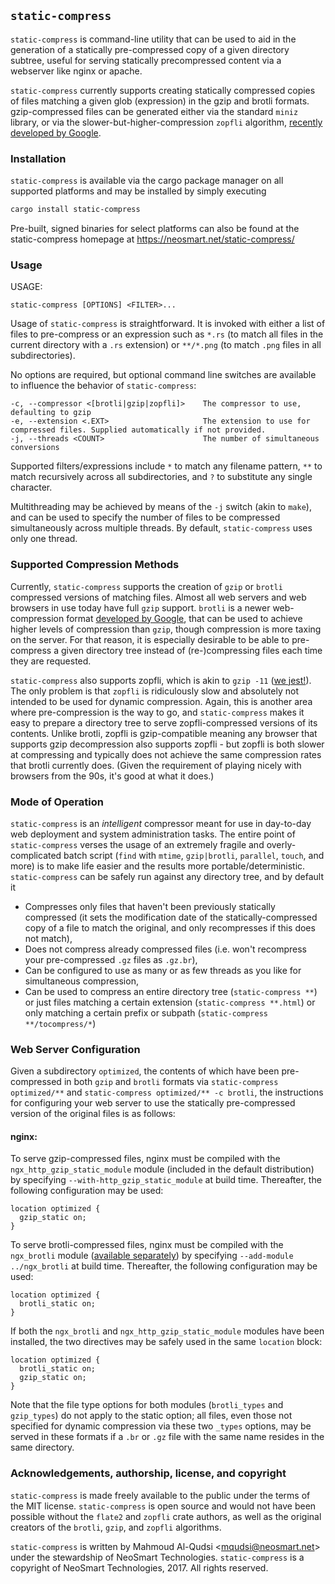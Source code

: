 ## `static-compress`

`static-compress` is command-line utility that can be used to aid in the generation of a statically pre-compressed copy of a given directory subtree, useful for serving statically precompressed content via a webserver like nginx or apache.

`static-compress` currently supports creating statically compressed copies of files matching a given glob (expression) in the gzip and brotli formats. gzip-compressed files can be generated either via the standard `miniz` library, or via the slower-but-higher-compression `zopfli` algorithm, [recently developed by Google](https://en.wikipedia.org/wiki/Zopfli).

### Installation

`static-compress` is available via the cargo package manager on all supported platforms and may be installed by simply executing

```bash
cargo install static-compress
```

Pre-built, signed binaries for select platforms can also be found at the static-compress homepage at 
https://neosmart.net/static-compress/

### Usage

USAGE:

    static-compress [OPTIONS] <FILTER>...
Usage of `static-compress` is straightforward. It is invoked with either a list of files to pre-compress or an expression such as `*.rs` (to match all files in the current directory with a `.rs` extension) or `**/*.png` (to match `.png` files in all subdirectories). 

No options are required, but optional command line switches are available to influence the behavior of `static-compress`:

    -c, --compressor <[brotli|gzip|zopfli]>    The compressor to use, defaulting to gzip
    -e, --extension <.EXT>                     The extension to use for compressed files. Supplied automatically if not provided.
    -j, --threads <COUNT>                      The number of simultaneous conversions

Supported filters/expressions include `*` to match any filename pattern, `**` to match recursively across all subdirectories, and `?` to substitute any single character. 

Multithreading may be achieved by means of the `-j` switch (akin to `make`), and can be used to specify the number of files to be compressed simultaneously across multiple threads. By default, `static-compress` uses only one thread.

### Supported Compression Methods

Currently, `static-compress` supports the creation of `gzip` or `brotli` compressed versions of matching files. Almost all web servers and web browsers in use today have full `gzip` support. `brotli` is a newer web-compression format [developed by Google](https://en.wikipedia.org/wiki/Brotli), that can be used to achieve higher levels of compression than `gzip`, though compression is more taxing on the server. For that reason, it is especially desirable to be able to pre-compress a given directory tree instead of (re-)compressing files each time they are requested.

`static-compress` also supports zopfli, which is akin to `gzip -11` ([we jest!](https://www.youtube.com/watch?v=KOO5S4vxi0o)). The only problem is that `zopfli` is ridiculously slow and absolutely not intended to be used for dynamic compression. Again, this is another area where pre-compression is the way to go, and `static-compress` makes it easy to prepare a directory tree to serve zopfli-compressed versions of its contents. Unlike brotli, zopfli is gzip-compatible meaning any browser that supports gzip decompression also supports zopfli - but zopfli is both slower at compressing and typically does not achieve the same compression rates that brotli currently does. (Given the requirement of playing nicely with browsers from the 90s, it's good at what it does.)

### Mode of Operation

`static-compress` is an *intelligent* compressor meant for use in day-to-day web deployment and system administration tasks. The entire point of `static-compress` verses the usage of an extremely fragile and overly-complicated batch script (`find` with `mtime`, `gzip|brotli`, `parallel`, `touch`, and more) is to make life easier and the results more portable/deterministic. `static-compress` can be safely run against any directory tree, and by default it

* Compresses only files that haven't been previously statically compressed (it sets the modification date of the statically-compressed copy of a file to match the original, and only recompresses if this does not match),
* Does not compress already compressed files (i.e. won't recompress your pre-compressed `.gz` files as `.gz.br`),
* Can be configured to use as many or as few threads as you like for simultaneous compression,
* Can be used to compress an entire directory tree (`static-compress **`) or just files matching a certain extension (`static-compress **.html`) or only matching a certain prefix or subpath (`static-compress **/tocompress/*`)

### Web Server Configuration

Given a subdirectory `optimized`, the contents of which have been pre-compressed in both `gzip` and `brotli` formats via `static-compress optimized/**` and `static-compress optimized/** -c brotli`, the instructions for configuring your web server to use the statically pre-compressed version of the original files is as follows:

#### nginx:

To serve gzip-compressed files, nginx must be compiled with the `ngx_http_gzip_static_module` module (included in the default distribution) by specifying `--with-http_gzip_static_module` at build time. Thereafter, the following configuration may be used:

```nginx
location optimized {
  gzip_static on;
}
```

To serve brotli-compressed files, nginx must be compiled with the `ngx_brotli` module ([available separately](https://github.com/google/ngx_brotli)) by specifying `--add-module ../ngx_brotli` at build time. Thereafter, the following configuration may be used:

```nginx
location optimized {
  brotli_static on;
}
```

If both the `ngx_brotli` and `ngx_http_gzip_static_module` modules have been installed, the two directives may be safely used in the same `location` block:

```nginx
location optimized {
  brotli_static on;
  gzip_static on;
}
```

Note that the file type options for both modules (``brotli_types`` and `gzip_types`) do not apply to the static option; all files, even those not specified for dynamic compression via these two `_types` options, may be served in these formats if a `.br` or `.gz` file with the same name resides in the same directory.

### Acknowledgements, authorship, license, and copyright

`static-compress` is made freely available to the public under the terms of the MIT license. `static-compress` is open source and would not have been possible without the `flate2` and `zopfli` crate authors, as well as the original creators of the `brotli`, `gzip`, and `zopfli` algorithms.

`static-compress` is written by Mahmoud Al-Qudsi <[mqudsi@neosmart.net](mailto:mqudsi@neosmart.net)> under the stewardship of NeoSmart Technologies. `static-compress` is a copyright of NeoSmart Technologies, 2017. All rights reserved.